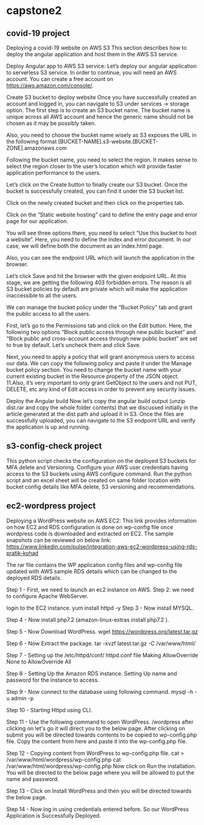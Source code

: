 # capstone2

**covid-19 project**
---------------------------------------------------------------------------------------------------------
  Deploying a covid-19 website on AWS S3 This section describes how to deploy the angular application and host them in the AWS S3 service.

  Deploy Angular app to AWS S3 service: Let’s deploy our angular application to serverless S3 service. In order to continue, you will need an AWS account. You can  create a free account on https://aws.amazon.com/console/.

  Create S3 bucket to deploy website Once you have successfully created an account and logged in, you can navigate to S3 under services -> storage option. The first step is to create an S3 bucket name. The bucket name is unique across all AWS account and hence the generic name should not be chosen as it may be possibly taken.

  Also, you need to choose the bucket name wisely as S3 exposes the URL in the following format [BUCKET-NAME].s3-website.[BUCKET-ZONE].amazonaws.com

  Following the bucket name, you need to select the region. It makes sense to select the region closer to the user’s location which will provide faster application performance to the users.
  
Let’s click on the Create button to finally create our S3 bucket. Once the bucket is successfully created, you can find it under the S3 bucket list.

Click on the newly created bucket and then click on the properties tab.

Click on the “Static website hosting” card to define the entry page and error page for our application.

You will see three options there, you need to select “Use this bucket to host a website”. Here, you need to define the index and error document. In our case, we will define both the document as an index.html page.

Also, you can see the endpoint URL which will launch the application in the browser.

Let’s click Save and hit the browser with the given endpoint URL. At this stage, we are getting the following 403 forbidden errors. The reason is all S3 bucket policies by default are private which will make the application inaccessible to all the users.

We can manage the bucket policy under the “Bucket Policy” tab and grant the public access to all the users.

First, let’s go to the Permissions tab and click on the Edit button. Here, the following two options “Block public access through new public bucket” and “Block public and cross-account access through new public bucket” are set to true by default. Let’s uncheck them and click Save.

Next, you need to apply a policy that will grant anonymous users to access our data. We can copy the following policy and paste it under the Manage bucket policy section. You need to change the bucket name with your current existing bucket in the Resource property of the JSON object. 11.Also, it’s very important to only grant GetObject to the users and not PUT, DELETE, etc any kind of Edit access in order to prevent any security issues.

Deploy the Angular build Now let’s copy the angular build output (unzip dist.rar and copy the whole folder contents) that we discussed initially in the article generated at the dist path and upload it in S3. Once the files are successfully uploaded, you can navigate to the S3 endpoint URL and verify the application is up and running.


**s3-config-check project**
---------------------------------------------------------------------------------------------------------------
This python script checks the configuration on the deployed S3 buckets for MFA delete and Versioning. Configure your AWS user credentials having access to the S3 buckets using AWS configure command. Run the python script and an excel sheet will be created on same folder location with bucket config details like MFA delete, S3 versioning and recommendations.


**ec2-wordpress project**
---------------------------------------------------------------------------------------------------------------
Deploying a WordPress website on AWS EC2: This link provides information on how EC2 and RDS configuration is done on wp-config file once wordpress code is downloaded and extracted on EC2. The sample snapshots can be reviewed on below link: https://www.linkedin.com/pulse/integration-aws-ec2-wordpress-using-rds-pratik-kohad

The rar file contains the WP application config files and wp-config file updated with AWS sample RDS details which can be changed to the deployed RDS details.

Step 1 - First, we need to launch an ec2 instance on AWS. Step 2: we need to configure Apache WebServer.

login to the EC2 instance.
yum install httpd -y
Step 3 - Now install MYSQL.

Step 4 - Now install php7.2 (amazon-linux-extras install php7.2 ).

Step 5 - Now Download WordPress. wget https://wordpress.org/latest.tar.gz

Step 6 - Now Extract the package. tar -xvzf latest.tar.gz -C /var/www/html/

Step 7 - Setting up the /etc/httpd/conf/ httpd.conf file Making AllowOverride None to AllowOverride All

Step 8 - Setting Up the Amazon RDS instance. Setting Up name and password for the instance to access.

Step 9 - Now connect to the database using following command. mysql -h -u admin -p

Step 10 - Starting Httpd using CLI.

Step 11 - Use the following command to open WordPress. /wordpress after clicking on let's go it will direct you to the below page. After clicking on submit you will be directed towards contents to be copied to wp-config.php file. Copy the content from here and paste it into the wp-config.php file.

Step 12 - Copying content from WordPress to wp-config.php file. cat > /var/www/html/wordpress/wp-config.php cat /var/www/html/wordpress/wp-config.php Now click on Run the installation. You will be directed to the below page where you will be allowed to put the name and password.

Step 13 - Click on Install WordPress and then you will be directed towards the below page.

Step 14 - Now log in using credentials entered before. So our WordPress Application is Successfully Deployed.
